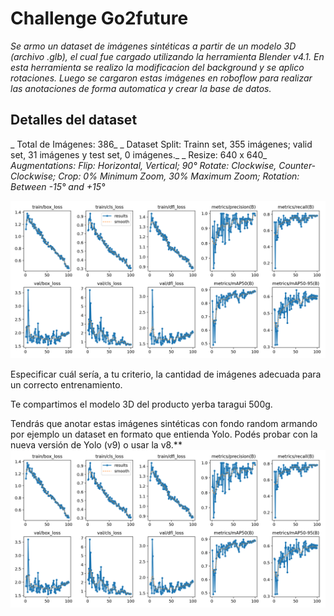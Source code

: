 # Challenge Go2future
_Se armo un dataset de imágenes sintéticas a partir de un modelo 3D (archivo .glb), el cual fue cargado utilizando la herramienta Blender v4.1. En esta herramienta se realizo la modificacion del background y se aplico rotaciones. Luego se cargaron estas imágenes en roboflow para realizar las anotaciones de forma automatica y crear la base de datos._ 
## Detalles del dataset
_ Total de Imágenes: 386_
_ Dataset Split: Trainn set, 355 imágenes; valid set, 31 imágenes y test set, 0 imágenes._
_ Resize: 640 x 640_
_Augmentations: Flip: Horizontal, Vertical; 90° Rotate: Clockwise, Counter-Clockwise; Crop: 0% Minimum Zoom, 30% Maximum Zoom; Rotation: Between -15° and +15°_

![YOLOv9 Benchmark](Producto/Yerba_Taragui5/results.png)

Especificar cuál sería, a tu criterio, la cantidad de imágenes adecuada para un correcto entrenamiento.

Te compartimos el modelo 3D del producto yerba taragui 500g.

Tendrás que anotar estas imágenes sintéticas con fondo random armando por ejemplo un dataset en formato que entienda Yolo. Podés probar con la nueva versión de Yolo (v9) o usar la v8.**
![YOLOv9 Benchmark](Producto/Yerba_Taragui5/results.png)

